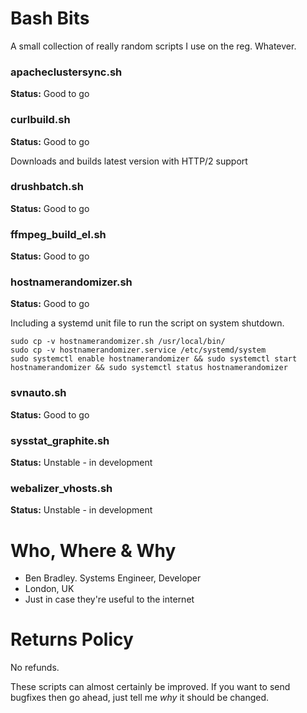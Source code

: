 # Bash Bits
A small collection of really random scripts I use on the reg. Whatever.

### apacheclustersync.sh
**Status:** Good to go

### curlbuild.sh
**Status:** Good to go

Downloads and builds latest version with HTTP/2 support

### drushbatch.sh
**Status:** Good to go

### ffmpeg_build_el.sh
**Status:** Good to go

### hostnamerandomizer.sh ###
**Status:** Good to go

Including a systemd unit file to run the script on system shutdown.
```shell
sudo cp -v hostnamerandomizer.sh /usr/local/bin/
sudo cp -v hostnamerandomizer.service /etc/systemd/system
sudo systemctl enable hostnamerandomizer && sudo systemctl start hostnamerandomizer && sudo systemctl status hostnamerandomizer
```

### svnauto.sh
**Status:** Good to go

### sysstat_graphite.sh
**Status:** Unstable - in development

### webalizer_vhosts.sh
**Status:** Unstable - in development

# Who, Where & Why
* Ben Bradley. Systems Engineer, Developer
* London, UK
* Just in case they're useful to the internet

# Returns Policy
No refunds.

These scripts can almost certainly be improved. If you want to send bugfixes then go ahead, just tell me *why* it should be changed.
